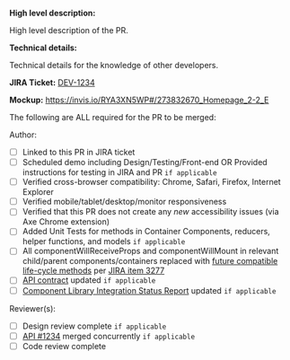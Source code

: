 **High level description:**

High level description of the PR.

**Technical details:**

Technical details for the knowledge of other developers.

**JIRA Ticket:**
[DEV-1234](https://federal-spending-transparency.atlassian.net/browse/DEV-1234)

**Mockup:**
https://invis.io/RYA3XN5WP#/273832670_Homepage_2-2_E

The following are ALL required for the PR to be merged:

Author:
- [ ] Linked to this PR in JIRA ticket
- [ ] Scheduled demo including Design/Testing/Front-end OR Provided instructions for testing in JIRA and PR `if applicable`
- [ ] Verified cross-browser compatibility: Chrome, Safari, Firefox, Internet Explorer
- [ ] Verified mobile/tablet/desktop/monitor responsiveness
- [ ] Verified that this PR does not create any *new* accessibility issues (via Axe Chrome extension)
- [ ] Added Unit Tests for methods in Container Components, reducers, helper functions, and models `if applicable`
- [ ] All componentWillReceiveProps and componentWillMount in relevant child/parent components/containers replaced with [future compatible life-cycle methods](https://reactjs.org/blog/2018/03/27/update-on-async-rendering.html) per [JIRA item 3277](https://federal-spending-transparency.atlassian.net/browse/DEV-3277)
- [ ] [API contract](https://github.com/fedspendingtransparency/usaspending-api/tree/dev/usaspending_api/api_contracts) updated `if applicable`
- [ ] [Component Library Integration Status Report](https://github.com/fedspendingtransparency/data-act-documentation/blob/data-transparency-ui/frontend_apps/component-library-integration-status.md) updated `if applicable`

Reviewer(s):
- [ ] Design review complete `if applicable`
- [ ] [API #1234](https://github.com/fedspendingtransparency/usaspending-api/pull/1234) merged concurrently `if applicable`
- [ ] Code review complete
